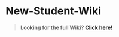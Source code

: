 # New-Student-Wiki

> **Looking for the full Wiki? [Click here!](../../wiki/New‐Student‐Wiki‐Home)**
